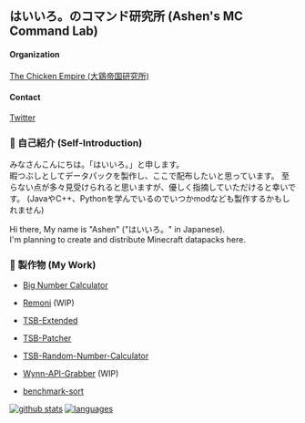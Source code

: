 ## はいいろ。のコマンド研究所 (Ashen's MC Command Lab)
#### Organization
[The Chicken Empire (大鶏帝国研究所)](https://github.com/The-Chicken-Empire)
#### Contact
[Twitter](https://twitter.com/blanoir3298)

### 👋 自己紹介 (Self-Introduction)
みなさんこんにちは。「はいいろ。」と申します。  
暇つぶしとしてデータパックを製作し、ここで配布したいと思っています。
至らない点が多々見受けられると思いますが、優しく指摘していただけると幸いです。
(JavaやC++、Pythonを学んでいるのでいつかmodなども製作するかもしれません)

Hi there, My name is "Ashen" ("はいいろ。" in Japanese).  
I'm planning to create and distribute Minecraft datapacks here.

### 🔭 製作物 (My Work)
- [Big Number Calculator](https://github.com/haiiro2gou/Big-Number-Calculator)
- [Remoni](https://github.com/haiiro2gou/Remoni) (WIP)
- [TSB-Extended](https://github.com/haiiro2gou/TSB-Extended)
- [TSB-Patcher](https://github.com/haiiro2gou/TSB-Patcher)

- [TSB-Random-Number-Calculator](https://github.com/haiiro2gou/TSB-Random-Number-Calculator)
- [Wynn-API-Grabber](https://github.com/haiiro2gou/Wynn-API-Grabber) (WIP)
- [benchmark-sort](https://github.com/haiiro2gou/benchmark-sort)

[![github stats](https://github-readme-stats.vercel.app/api?username=haiiro2gou&count_private=true&show_icons=true&theme=dark)](https://github.com/anuraghazra/github-readme-stats)
[![languages](https://github-readme-stats.vercel.app/api/top-langs/?username=haiiro2gou&theme=dark)](https://github.com/anuraghazra/github-readme-stats)

<!--- 
- 🔭 I’m currently working on ...
- 🌱 I’m currently learning ...
- 👯 I’m looking to collaborate on ...
- 🤔 I’m looking for help with ...
- 💬 Ask me about ...
- 📫 How to reach me: ...
- 😄 Pronouns: ...
- ⚡ Fun fact: ...
--->
